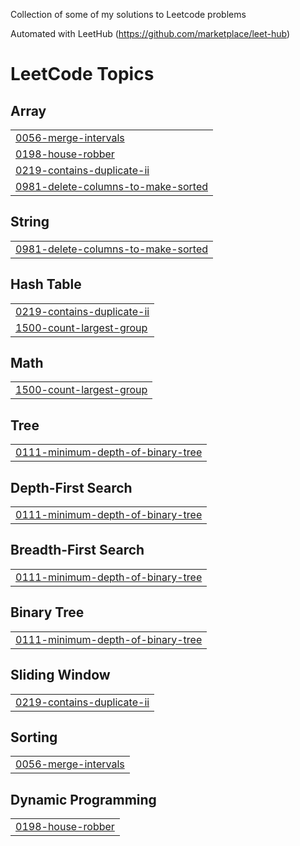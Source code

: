 Collection of some of my solutions to Leetcode problems

Automated with LeetHub (https://github.com/marketplace/leet-hub)

<!---LeetCode Topics Start-->
# LeetCode Topics
## Array
|  |
| ------- |
| [0056-merge-intervals](https://github.com/FelixTed/Leetcode-Solutions/tree/master/0056-merge-intervals) |
| [0198-house-robber](https://github.com/FelixTed/Leetcode-Solutions/tree/master/0198-house-robber) |
| [0219-contains-duplicate-ii](https://github.com/FelixTed/Leetcode-Solutions/tree/master/0219-contains-duplicate-ii) |
| [0981-delete-columns-to-make-sorted](https://github.com/FelixTed/Leetcode-Solutions/tree/master/0981-delete-columns-to-make-sorted) |
## String
|  |
| ------- |
| [0981-delete-columns-to-make-sorted](https://github.com/FelixTed/Leetcode-Solutions/tree/master/0981-delete-columns-to-make-sorted) |
## Hash Table
|  |
| ------- |
| [0219-contains-duplicate-ii](https://github.com/FelixTed/Leetcode-Solutions/tree/master/0219-contains-duplicate-ii) |
| [1500-count-largest-group](https://github.com/FelixTed/Leetcode-Solutions/tree/master/1500-count-largest-group) |
## Math
|  |
| ------- |
| [1500-count-largest-group](https://github.com/FelixTed/Leetcode-Solutions/tree/master/1500-count-largest-group) |
## Tree
|  |
| ------- |
| [0111-minimum-depth-of-binary-tree](https://github.com/FelixTed/Leetcode-Solutions/tree/master/0111-minimum-depth-of-binary-tree) |
## Depth-First Search
|  |
| ------- |
| [0111-minimum-depth-of-binary-tree](https://github.com/FelixTed/Leetcode-Solutions/tree/master/0111-minimum-depth-of-binary-tree) |
## Breadth-First Search
|  |
| ------- |
| [0111-minimum-depth-of-binary-tree](https://github.com/FelixTed/Leetcode-Solutions/tree/master/0111-minimum-depth-of-binary-tree) |
## Binary Tree
|  |
| ------- |
| [0111-minimum-depth-of-binary-tree](https://github.com/FelixTed/Leetcode-Solutions/tree/master/0111-minimum-depth-of-binary-tree) |
## Sliding Window
|  |
| ------- |
| [0219-contains-duplicate-ii](https://github.com/FelixTed/Leetcode-Solutions/tree/master/0219-contains-duplicate-ii) |
## Sorting
|  |
| ------- |
| [0056-merge-intervals](https://github.com/FelixTed/Leetcode-Solutions/tree/master/0056-merge-intervals) |
## Dynamic Programming
|  |
| ------- |
| [0198-house-robber](https://github.com/FelixTed/Leetcode-Solutions/tree/master/0198-house-robber) |
<!---LeetCode Topics End-->